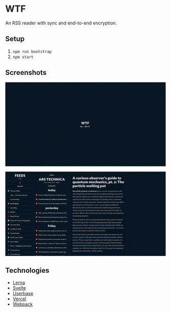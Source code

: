 # WTF
An RSS reader with sync and end-to-end encryption.

## Setup

1. `npm run bootstrap`
1. `npm start`


## Screenshots
![Home](/screenshots/home.png?raw=true)

<p></p>

![App](/screenshots/app.png?raw=true)

<p></p>

## Technologies

- [Lerna](https://lerna.js.org)
- [Svelte](https://svelte.dev)
- [Userbase](https://userbase.com)
- [Vercel](https://vercel.com)
- [Webpack](https://webpack.js.org)
